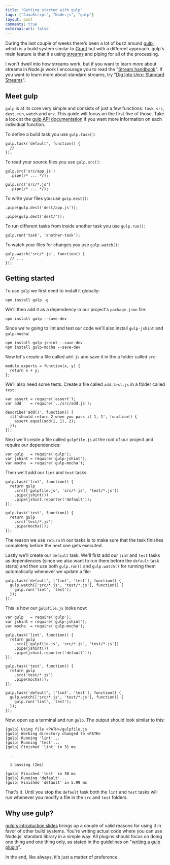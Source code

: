 ```yaml
---
title: "Getting started with gulp"
tags: ["JavaScript", "Node.js", "gulp"]
layout: post
comments: true
external-url: false
---
```


During the last couple of weeks there's been a lot of buzz around [gulp](http://gulpjs.com/), which is a build system similar to [Grunt](http://gruntjs.com/) but with a different approach. gulp's main feature is that it's using [streams](http://nodejs.org/api/stream.html) and piping for all of the processing.

I won't dwell into how streams work, but if you want to learn more about streams in Node.js work I encourage you to read the "[Stream handbook](https://github.com/substack/stream-handbook)". If you want to learn more about standard streams, try "[Dig Into Unix: Standard Streams](http://gigaom.com/2009/07/01/dig-into-unix-standard-streams/)".

## Meet gulp

`gulp` is at its core very simple and consists of just a few functions: `task`, `src`, `dest`, `run`, `watch` and `env`. This guide will focus on the first five of those. Take a look at the [gulp API documentation](https://github.com/gulpjs/gulp/blob/master/README.md#gulp-api) if you want more information on each individual function.

To define a build task you use `gulp.task()`:

    gulp.task('default', function() {
      // ...
    });

To read your source files you use `gulp.src()`:

    gulp.src('src/app.js')
      .pipe(/* ... */);

    gulp.src('src/*.js')
      .pipe(/* ... */);

To write your files you use `gulp.dest()`:

    .pipe(gulp.dest('dest/app.js'));

    .pipe(gulp.dest('dest/'));

To run different tasks from inside another task you use `gulp.run()`:

    gulp.run('task', 'another-task');

To watch your files for changes you use `gulp.watch()`:

    gulp.watch('src/*.js', function() {
      // ...
    });

## Getting started

To use `gulp` we first need to install it globally:

    npm install gulp -g

We'll then add it as a dependency in our project's `package.json` file:

    npm install gulp --save-dev

Since we're going to lint and test our code we'll also install `gulp-jshint` and `gulp-mocha`:

    npm install gulp-jshint --save-dev
    npm install gulp-mocha --save-dev

Now let's create a file called `add.js` and save it in the a folder called `src`:

    module.exports = function(x, y) {
      return x + y;
    };

We'll also need some tests. Create a file called `add.test.js` in a folder called `test`:

    var assert = require('assert');
    var add    = require('../src/add.js');

    describe('add()', function() {
      it('should return 2 when you pass it 1, 1', function() {
        assert.equal(add(1, 1), 2);
      });
    });

Next we'll create a file called `gulpfile.js` at the root of our project and require our dependencies:

    var gulp   = require('gulp');
    var jshint = require('gulp-jshint');
    var mocha  = require('gulp-mocha');

Then we'll add our `lint` and `test` tasks:

    gulp.task('lint', function() {
      return gulp
        .src(['gulpfile.js', 'src/*.js', 'test/*.js'])
        .pipe(jshint())
        .pipe(jshint.reporter('default'));
    });

    gulp.task('test', function() {
      return gulp
        .src('test/*.js')
        .pipe(mocha());
    });

The reason we use `return` in our tasks is to make sure that the task finishes completely before the next one gets executed.

Lastly we'll create our `default` task. We'll first add our `lint` and `test` tasks as dependencies (since we also want to run them before the `default` task starts) and then use both `gulp.run()` and `gulp.watch()` for running them automatically whenever we update a file:

    gulp.task('default', ['lint', 'test'], function() {
      gulp.watch(['src/*.js', 'test/*.js'], function() {
        gulp.run('lint', 'test');
      });
    });

This is how our `gulpfile.js` looks now:

    var gulp   = require('gulp');
    var jshint = require('gulp-jshint');
    var mocha  = require('gulp-mocha');

    gulp.task('lint', function() {
      return gulp
        .src(['gulpfile.js', 'src/*.js', 'test/*.js'])
        .pipe(jshint())
        .pipe(jshint.reporter('default'));
    });

    gulp.task('test', function() {
      return gulp
        .src('test/*.js')
        .pipe(mocha());
    });

    gulp.task('default', ['lint', 'test'], function() {
      gulp.watch(['src/*.js', 'test/*.js'], function() {
        gulp.run('lint', 'test');
      });
    });

Now, open up a terminal and run `gulp`. The output should look similar to this:

    [gulp] Using file <PATH>/gulpfile.js
    [gulp] Working directory changed to <PATH>
    [gulp] Running 'lint'...
    [gulp] Running 'test'...
    [gulp] Finished 'lint' in 31 ms

      .

      1 passing (2ms)

    [gulp] Finished 'test' in 30 ms
    [gulp] Running 'default'...
    [gulp] Finished 'default' in 5.99 ms

That's it. Until you stop the `default` task both the `lint` and `test` tasks will run whenever you modify a file in the `src` and `test` folders.

## Why use gulp?

[gulp's introduction slides](http://slid.es/contra/gulp) brings up a couple of valid reasons for using it in favor of other build systems. You're writing actual code where you can use Node.js' standard library in a simple way. All plugins should focus on doing one thing and one thing only, as stated in the guidelines on "[writing a gulp plugin](https://github.com/gulpjs/gulp/wiki/Writing-a-gulp-plugin)".

In the end, like always, it's just a matter of preference.
